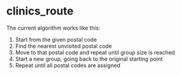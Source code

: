 # clinics_route

The current algorithm works like this:
1. Start from the given postal code
2. Find the nearest unvisited postal code
3. Move to that postal code and repeat until group size is reached
4. Start a new group, going back to the original starting point
5. Repeat until all postal codes are assigned